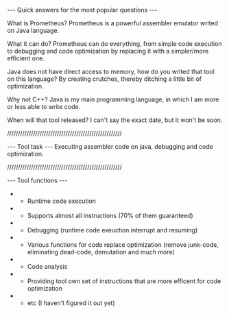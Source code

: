 --- Quick answers for the most popular questions ---

What is Prometheus?
Prometheus is a powerful assembler emulator writed on Java language.

What it can do?
Prometheus can do everything, from simple code execution to debugging and code optimization by replacing it with a simpler/more efficient one.

Java does not have direct access to memory, how do you writed that tool on this language?
By creating crutches, thereby ditching a little bit of optimization.

Why not C++?
Java is my main programming language, in which I am more or less able to write code.

When will that tool released?
I can't say the exact date, but it won't be soon.

/////////////////////////////////////////////////////

--- Tool task ---
Executing assembler code on java, debugging and code optimization.

/////////////////////////////////////////////////////

--- Tool functions ---

* - Runtime code execution
* - Supports almost all instructions (70% of them guaranteed)
* - Debugging (runtime code exeuction interrupt and resuming)
* - Various functions for code replace optimization (remove junk-code, eliminating dead-code, demutation and much more)
* - Code analysis
* - Providing tool own set of instructions that are more efficent for code optimization
* - etc (I haven't figured it out yet)
